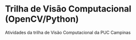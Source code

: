 # Trilha de Visão Computacional (OpenCV/Python)

Atividades da trilha de Visão Computacional da PUC Campinas
